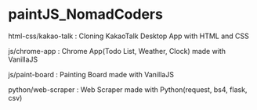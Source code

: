 # paintJS_NomadCoders

html-css/kakao-talk
: Cloning KakaoTalk Desktop App with HTML and CSS

js/chrome-app
: Chrome App(Todo List, Weather, Clock) made with VanillaJS

js/paint-board
: Painting Board made with VanillaJS

python/web-scraper
: Web Scraper made with Python(request, bs4, flask, csv)
